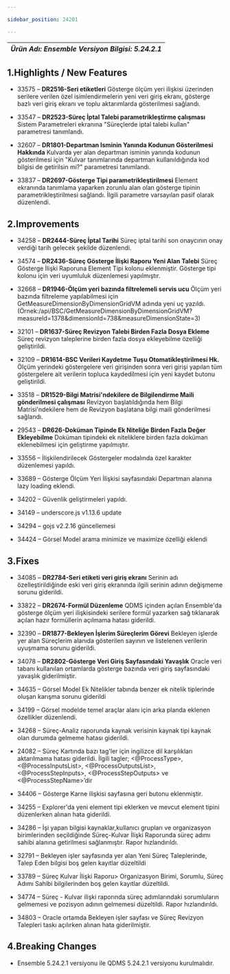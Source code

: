 ```yaml
---

sidebar_position: 24201

---
```

| ***Ürün Adı: Ensemble   Versiyon Bilgisi: 5.24.2.1*** |
|-----------------------------------------------|

## 1.Highlights / New Features

- 33575 – **DR2516-Seri etiketleri** Gösterge ölçüm yeri ilişkisi üzerinden serilere verilen özel isimlendirmelerin yeni veri giriş ekranı, gösterge bazlı veri giriş ekranı ve toplu aktarımlarda gösterilmesi sağlandı.

- 33547 – **DR2523-Süreç İptal Talebi parametrikleştirme çalışması** Sistem Parametreleri ekranına "Süreçlerde iptal talebi kullan" parametresi tanımlandı.

- 32607 – **DR1801-Departman Isminin Yanında Kodunun Gösterilmesi Hakkında** Kulvarda yer alan departman isminin yanında kodunun gösterilmesi için "Kulvar tanımlarında departman kullanıldığında kod bilgisi de getirilsin mi?" parametresi tanımlandı.

- 33837 – **DR2697-Gösterge Tipi parametrikleştirilmesi** Element ekranında tanımlama yaparken zorunlu alan olan gösterge tipinin parametrikleştirilmesi sağlandı. İlgili parametre varsayılan pasif olarak düzenlendi.

## 2.Improvements

- 34258 – **DR2444-Süreç İptal Tarihi** Süreç iptal tarihi son onaycının onay verdiği tarih gelecek şekilde düzenlendi.

- 34574 – **DR2436-Süreç Gösterge İlişki Raporu Yeni Alan Talebi** Süreç Gösterge İlişki Raporuna Element Tipi kolonu eklenmiştir. Gösterge tipi kolonu için veri uyumluluk düzenlemesi yapılmıştır.

- 32668 – **DR1946-Ölçüm yeri bazında filtrelemeli servis ucu** Ölçüm yeri bazında filtreleme yapılabilmesi için GetMeasureDimensionByDimensionGridVM adında yeni uç yazıldı. (Örnek:/api/BSC/GetMeasureDimensionByDimensionGridVM?measureId=1378&dimensionId=738&measureDimensionState=3)

- 32101 – **DR1637-Süreç Revizyon Talebi Birden Fazla Dosya Ekleme** Süreç revizyon taleplerine birden fazla dosya ekleyebilme özelliği geliştirildi.

- 32109 – **DR1614-BSC Verileri Kaydetme Tuşu Otomatikleştirilmesi Hk.** Ölçüm yerindeki göstergelere veri girişinden sonra veri girişi yapılan tüm göstergelere ait verilerin topluca kaydedilmesi için yeni kaydet butonu geliştirildi.

- 33518 – **DR1529-Bilgi Matrisi'ndekilere de Bilgilendirme Maili gönderilmesi çalışması** Revizyon başlatıldığında hem Bilgi Matrisi'ndekilere hem de Revizyon başlatana bilgi maili gönderilmesi sağlandı.

- 29543 – **DR626-Doküman Tipinde Ek Niteliğe Birden Fazla Değer Ekleyebilme** Doküman tipindeki ek niteliklere birden fazla doküman eklenebilmesi için geliştirme yapılmıştır.

- 33556 – İlişkilendirilecek Göstergeler modalında özel karakter düzenlemesi yapıldı.

- 33689 – Gösterge Ölçüm Yeri İlişkisi sayfasındaki Departman alanına lazy loading eklendi.

- 34202 – Güvenlik geliştirmeleri yapıldı.

- 34149 – underscore.js v1.13.6 update

- 34294 – gojs v2.2.16 güncellemesi

- 34424 – Görsel Model arama minimize ve maximize özelliği eklendi

## 3.Fixes

- 34085 – **DR2784-Seri etiketi veri giriş ekranı** Serinin adı özelleştirildiğinde eski veri giriş ekranında ilgili serinin adının değişmeme sorunu giderildi.

- 33822 – **DR2674-Formül Düzenleme** QDMS içinden açılan Ensemble'da gösterge ölçüm yeri ilişkisindeki serilere formül yazarken sağ tıklanarak açılan hazır formüllerin açılmama hatası giderildi.

- 32390 – **DR1877-Bekleyen İşlerim Süreçlerim Görevi** Bekleyen işlerde yer alan Süreçlerim alanıda gösterilen sayının ve listelenen verilerin uyuşmama sorunu giderildi.

- 34078 – **DR2802-Gösterge Veri Giriş Sayfasındaki Yavaşlık** Oracle veri tabanı kullanılan ortamlarda gösterge bazında veri giriş sayfasındaki yavaşlık giderilmiştir.

- 34635 – Görsel Model Ek Nitelikler tabında benzer ek nitelik tiplerinde oluşan karışma sorunu giderildi

- 34199 – Görsel modelde temel araçlar alanı için arka planda eklenen özellikler düzenlendi.

- 34268 – Süreç-Analiz raporunda kaynak verisinin kaynak tipi kaynak olan durumda gelmeme hatası giderildi.

- 24082 – Süreç Kartında bazı tag'ler için ingilizce dil karşılıkları aktarılmama hatası giderildi. İlgili tagler; <@ProcessType\>, <@ProcessInputsList\>, <@ProcessOutputsList\>, <@ProcessStepInputs\>, <@ProcessStepOutputs\> ve <@ProcessStepName\>’dir

- 34406 – Gösterge Karne ilişkisi sayfasına geri butonu eklenmiştir.

- 34255 – Explorer'da yeni element tipi eklerken ve mevcut element tipini düzenlerken alınan hata giderildi.

- 34286 – İşi yapan bilgisi kaynaklar,kullanıcı grupları ve organizasyon birimlerinden seçildiğinde Süreç-Kulvar İlişki Raporunda süreç adımı sahibi alanına getirilmesi sağlanmıştır. Rapor hızlandırıldı.

- 32791 – Bekleyen işler sayfasında yer alan Yeni Süreç Taleplerinde, Talep Eden bilgisi boş gelen kayıtlar düzeltildi

- 33789 – Süreç Kulvar İlişki Raporu\> Organizasyon Birimi, Sorumlu, Süreç Adımı Sahibi bilgilerinden boş gelen kayıtlar düzeltildi.

- 34774 – Süreç - Kulvar ilişki raporında süreç adımlarındaki sorumluların gelmemesi ve pozisyon adının gelmemesi düzeltildi. Rapor hızlandırıldı.

- 34803 – Oracle ortamda Bekleyen işler sayfası ve Süreç Revizyon Talepleri taskı açılırken alınan hata giderilmiştir.

## 4.Breaking Changes

- Ensemble 5.24.2.1 versiyonu ile QDMS 5.24.2.1 versiyonu kurulmalıdır.



